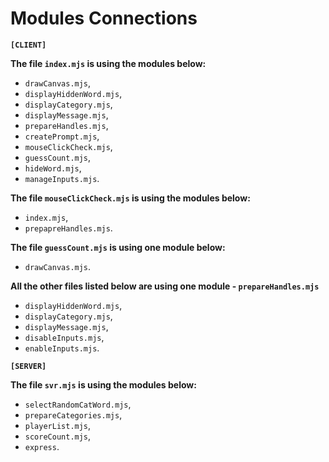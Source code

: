 # Modules Connections

**`[CLIENT]`**

**The file `index.mjs` is using the modules below:**
- `drawCanvas.mjs`,
- `displayHiddenWord.mjs`,
- `displayCategory.mjs`,
- `displayMessage.mjs`,
- `prepareHandles.mjs`,
- `createPrompt.mjs`,
- `mouseClickCheck.mjs`,
- `guessCount.mjs`,
- `hideWord.mjs`,
- `manageInputs.mjs`.


**The file `mouseClickCheck.mjs` is using the modules below:**
- `index.mjs`,
- `prepapreHandles.mjs`.

**The file `guessCount.mjs` is using one module below:**
- `drawCanvas.mjs`.


**All the other files listed below are using one module - `prepareHandles.mjs`**
- `displayHiddenWord.mjs`,
- `displayCategory.mjs`,
- `displayMessage.mjs`,
- `disableInputs.mjs`,
- `enableInputs.mjs`.


**`[SERVER]`**

**The file `svr.mjs` is using the modules below:**
- `selectRandomCatWord.mjs`,
- `prepareCategories.mjs`,
- `playerList.mjs`,
- `scoreCount.mjs`,
- `express`.